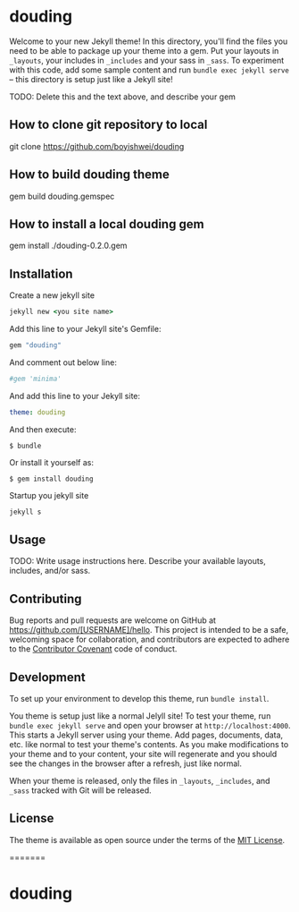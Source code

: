 # douding

Welcome to your new Jekyll theme! In this directory, you'll find the files you need to be able to package up your theme into a gem. Put your layouts in `_layouts`, your includes in `_includes` and your sass in `_sass`. To experiment with this code, add some sample content and run `bundle exec jekyll serve` – this directory is setup just like a Jekyll site!

TODO: Delete this and the text above, and describe your gem


## How to clone git repository to local
git clone https://github.com/boyishwei/douding

## How to build douding theme
gem build douding.gemspec

## How to install a local douding gem
gem install ./douding-0.2.0.gem 

## Installation

Create a new jekyll site
```ruby
jekyll new <you site name>
```

Add this line to your Jekyll site's Gemfile:
```ruby
gem "douding"
```

And comment out below line:
```ruby
#gem 'minima'
```

And add this line to your Jekyll site:

```yaml
theme: douding
```

And then execute:

    $ bundle

Or install it yourself as:

    $ gem install douding

Startup you jekyll site
```ruby
jekyll s
```



## Usage

TODO: Write usage instructions here. Describe your available layouts, includes, and/or sass.

## Contributing

Bug reports and pull requests are welcome on GitHub at https://github.com/[USERNAME]/hello. This project is intended to be a safe, welcoming space for collaboration, and contributors are expected to adhere to the [Contributor Covenant](http://contributor-covenant.org) code of conduct.

## Development

To set up your environment to develop this theme, run `bundle install`.

You theme is setup just like a normal Jelyll site! To test your theme, run `bundle exec jekyll serve` and open your browser at `http://localhost:4000`. This starts a Jekyll server using your theme. Add pages, documents, data, etc. like normal to test your theme's contents. As you make modifications to your theme and to your content, your site will regenerate and you should see the changes in the browser after a refresh, just like normal.

When your theme is released, only the files in `_layouts`, `_includes`, and `_sass` tracked with Git will be released.

## License

The theme is available as open source under the terms of the [MIT License](http://opensource.org/licenses/MIT).

=======
# douding
